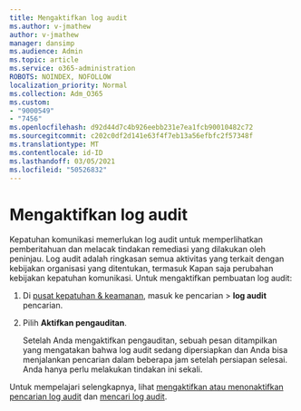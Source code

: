 ```yaml
---
title: Mengaktifkan log audit
ms.author: v-jmathew
author: v-jmathew
manager: dansimp
ms.audience: Admin
ms.topic: article
ms.service: o365-administration
ROBOTS: NOINDEX, NOFOLLOW
localization_priority: Normal
ms.collection: Adm_O365
ms.custom:
- "9000549"
- "7456"
ms.openlocfilehash: d92d44d7c4b926eebb231e7ea1fcb90010482c72
ms.sourcegitcommit: c202c0df2d141e63f4f7eb13a56efbfc2f57348f
ms.translationtype: MT
ms.contentlocale: id-ID
ms.lasthandoff: 03/05/2021
ms.locfileid: "50526832"
---
```

# <a name="enable-the-audit-log"></a>Mengaktifkan log audit

Kepatuhan komunikasi memerlukan log audit untuk memperlihatkan pemberitahuan dan melacak tindakan remediasi yang dilakukan oleh peninjau. Log audit adalah ringkasan semua aktivitas yang terkait dengan kebijakan organisasi yang ditentukan, termasuk Kapan saja perubahan kebijakan kepatuhan komunikasi. Untuk mengaktifkan pembuatan log audit:

1. Di [pusat kepatuhan & keamanan](https://go.microsoft.com/fwlink/?linkid=2101341), masuk ke pencarian   >  **log audit** pencarian.
2. Pilih **Aktifkan pengauditan**.

    Setelah Anda mengaktifkan pengauditan, sebuah pesan ditampilkan yang mengatakan bahwa log audit sedang dipersiapkan dan Anda bisa menjalankan pencarian dalam beberapa jam setelah persiapan selesai. Anda hanya perlu melakukan tindakan ini sekali.

Untuk mempelajari selengkapnya, lihat [mengaktifkan atau menonaktifkan pencarian log audit](https://go.microsoft.com/fwlink/?linkid=2129077) dan [mencari log audit](https://go.microsoft.com/fwlink/?linkid=2123729).
